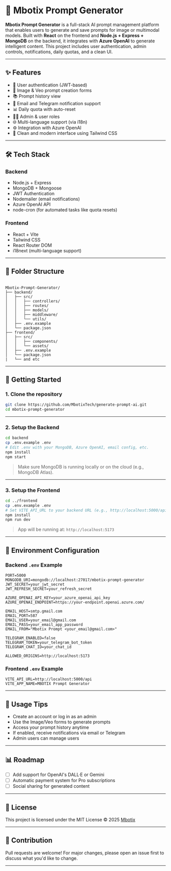 # 🚀 Mbotix Prompt Generator

**Mbotix Prompt Generator** is a full-stack AI prompt management platform that enables users to generate and save prompts for image or multimodal models. Built with **React** on the frontend and **Node.js + Express + MongoDB** on the backend, it integrates with **Azure OpenAI** to generate intelligent content. This project includes user authentication, admin controls, notifications, daily quotas, and a clean UI.

---

## ✨ Features

- 🔐 User authentication (JWT-based)
- 📄 Image & Veo prompt creation forms
- 📚 Prompt history view
- 🔔 Email and Telegram notification support
- 📊 Daily quota with auto-reset
- 🧑‍💼 Admin & user roles
- 🌐 Multi-language support (via i18n)
- ⚙️ Integration with Azure OpenAI
- 🎨 Clean and modern interface using Tailwind CSS

---

## 🛠️ Tech Stack

### Backend
- Node.js + Express
- MongoDB + Mongoose
- JWT Authentication
- Nodemailer (email notifications)
- Azure OpenAI API
- node-cron (for automated tasks like quota resets)

### Frontend
- React + Vite
- Tailwind CSS
- React Router DOM
- i18next (multi-language support)

---

## 📁 Folder Structure

```

Mbotix-Prompt-Generator/
├── backend/
│   ├── src/
│   │   ├── controllers/
│   │   ├── routes/
│   │   ├── models/
│   │   ├── middleware/
│   │   └── utils/
│   ├── .env.example
│   └── package.json
├── frontend/
│   ├── src/
│   │   ├── components/
│   │   └── assets/
│   ├── .env.example
│   └── package.json
|   └── and etc

````

---

## 🚀 Getting Started

### 1. Clone the repository
```bash
git clone https://github.com/MbotixTech/generate-prompt-ai.git
cd mbotix-prompt-generator
````

---

### 2. Setup the Backend

```bash
cd backend
cp .env.example .env
# Edit .env with your MongoDB, Azure OpenAI, email config, etc.
npm install
npm start
```

> Make sure MongoDB is running locally or on the cloud (e.g., MongoDB Atlas).

---

### 3. Setup the Frontend

```bash
cd ../frontend
cp .env.example .env
# Set VITE_API_URL to your backend URL (e.g., http://localhost:5000/api)
npm install
npm run dev
```

> App will be running at: `http://localhost:5173`

---

## 🔐 Environment Configuration

### Backend `.env` Example

```env
PORT=5000
MONGODB_URI=mongodb://localhost:27017/mbotix-prompt-generator
JWT_SECRET=your_jwt_secret
JWT_REFRESH_SECRET=your_refresh_secret

AZURE_OPENAI_API_KEY=your_azure_openai_api_key
AZURE_OPENAI_ENDPOINT=https://your-endpoint.openai.azure.com/

EMAIL_HOST=smtp.gmail.com
EMAIL_PORT=587
EMAIL_USER=your_email@gmail.com
EMAIL_PASS=your_email_app_password
EMAIL_FROM="Mbotix Prompt <your_email@gmail.com>"

TELEGRAM_ENABLED=false
TELEGRAM_TOKEN=your_telegram_bot_token
TELEGRAM_CHAT_ID=your_chat_id

ALLOWED_ORIGINS=http://localhost:5173
```

### Frontend `.env` Example

```env
VITE_API_URL=http://localhost:5000/api
VITE_APP_NAME=MBOTIX Prompt Generator
```

---

## 📌 Usage Tips

* Create an account or log in as an admin
* Use the Image/Veo forms to generate prompts
* Access your prompt history anytime
* If enabled, receive notifications via email or Telegram
* Admin users can manage users

---

## 📊 Roadmap

* [ ] Add support for OpenAI's DALL·E or Gemini
* [ ] Automatic payment system for Pro subscriptions
* [ ] Social sharing for generated content

---

## 📄 License

This project is licensed under the MIT License © 2025 [Mbotix](https://github.com/MbotixTech)

---

## 🤝 Contribution

Pull requests are welcome! For major changes, please open an issue first to discuss what you'd like to change.

---
